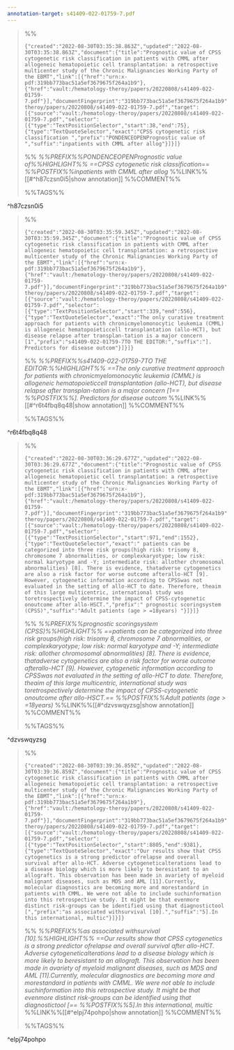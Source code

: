 ```yaml
---
annotation-target: s41409-022-01759-7.pdf
---
```



>%%
>```annotation-json
>{"created":"2022-08-30T03:35:38.863Z","updated":"2022-08-30T03:35:38.863Z","document":{"title":"Prognostic value of CPSS cytogenetic risk classification in patients with CMML after allogeneic hematopoietic cell transplantation: a retrospective multicenter study of the Chronic Malignancies Working Party of the EBMT","link":[{"href":"urn:x-pdf:319bb773bac51a5ef3679675f264a1b9"},{"href":"vault:/hematology-theroy/papers/20220808/s41409-022-01759-7.pdf"}],"documentFingerprint":"319bb773bac51a5ef3679675f264a1b9"},"uri":"vault:/hematology-theroy/papers/20220808/s41409-022-01759-7.pdf","target":[{"source":"vault:/hematology-theroy/papers/20220808/s41409-022-01759-7.pdf","selector":[{"type":"TextPositionSelector","start":38,"end":75},{"type":"TextQuoteSelector","exact":"CPSS cytogenetic risk classification ","prefix":"PONDENCEOPENPrognostic value of ","suffix":"inpatients with CMML after allog"}]}]}
>```
>%%
>*%%PREFIX%%PONDENCEOPENPrognostic value of%%HIGHLIGHT%% ==CPSS cytogenetic risk classification== %%POSTFIX%%inpatients with CMML after allog*
>%%LINK%%[[#^h87czsn0i5|show annotation]]
>%%COMMENT%%
>
>%%TAGS%%
>
^h87czsn0i5


>%%
>```annotation-json
>{"created":"2022-08-30T03:35:59.345Z","updated":"2022-08-30T03:35:59.345Z","document":{"title":"Prognostic value of CPSS cytogenetic risk classification in patients with CMML after allogeneic hematopoietic cell transplantation: a retrospective multicenter study of the Chronic Malignancies Working Party of the EBMT","link":[{"href":"urn:x-pdf:319bb773bac51a5ef3679675f264a1b9"},{"href":"vault:/hematology-theroy/papers/20220808/s41409-022-01759-7.pdf"}],"documentFingerprint":"319bb773bac51a5ef3679675f264a1b9"},"uri":"vault:/hematology-theroy/papers/20220808/s41409-022-01759-7.pdf","target":[{"source":"vault:/hematology-theroy/papers/20220808/s41409-022-01759-7.pdf","selector":[{"type":"TextPositionSelector","start":339,"end":556},{"type":"TextQuoteSelector","exact":"The only curative treatment approach for patients with chronicmyelomonocytic leukemia (CMML) is allogeneic hematopoieticcell transplantation (allo-HCT), but disease relapse after transplan-tation is a major concern [1","prefix":"s41409-022-01759-7TO THE EDITOR:","suffix":"]. Predictors for disease outcom"}]}]}
>```
>%%
>*%%PREFIX%%s41409-022-01759-7TO THE EDITOR:%%HIGHLIGHT%% ==The only curative treatment approach for patients with chronicmyelomonocytic leukemia (CMML) is allogeneic hematopoieticcell transplantation (allo-HCT), but disease relapse after transplan-tation is a major concern [1== %%POSTFIX%%]. Predictors for disease outcom*
>%%LINK%%[[#^r6t4fbq8q48|show annotation]]
>%%COMMENT%%
>
>%%TAGS%%
>
^r6t4fbq8q48


>%%
>```annotation-json
>{"created":"2022-08-30T03:36:29.677Z","updated":"2022-08-30T03:36:29.677Z","document":{"title":"Prognostic value of CPSS cytogenetic risk classification in patients with CMML after allogeneic hematopoietic cell transplantation: a retrospective multicenter study of the Chronic Malignancies Working Party of the EBMT","link":[{"href":"urn:x-pdf:319bb773bac51a5ef3679675f264a1b9"},{"href":"vault:/hematology-theroy/papers/20220808/s41409-022-01759-7.pdf"}],"documentFingerprint":"319bb773bac51a5ef3679675f264a1b9"},"uri":"vault:/hematology-theroy/papers/20220808/s41409-022-01759-7.pdf","target":[{"source":"vault:/hematology-theroy/papers/20220808/s41409-022-01759-7.pdf","selector":[{"type":"TextPositionSelector","start":971,"end":1552},{"type":"TextQuoteSelector","exact":" patients can be categorized into three risk groups(high risk: trisomy 8, chromosome 7 abnormalities, or complexkaryotype; low risk: normal karyotype and -Y; intermediate risk: allother chromosomal abnormalities) [8]. There is evidence, thatadverse cytogenetics are also a risk factor for worse outcome afterallo-HCT [9]. However, cytogenetic information according to CPSSwas not evaluated in the setting of allo-HCT to date. Therefore, theaim of this large multicentric, international study was toretrospectively determine the impact of CPSS-cytogenetic onoutcome after allo-HSCT.","prefix":" prognostic scoringsystem (CPSS)","suffix":"Adult patients (age > =18years) "}]}]}
>```
>%%
>*%%PREFIX%%prognostic scoringsystem (CPSS)%%HIGHLIGHT%% ==patients can be categorized into three risk groups(high risk: trisomy 8, chromosome 7 abnormalities, or complexkaryotype; low risk: normal karyotype and -Y; intermediate risk: allother chromosomal abnormalities) [8]. There is evidence, thatadverse cytogenetics are also a risk factor for worse outcome afterallo-HCT [9]. However, cytogenetic information according to CPSSwas not evaluated in the setting of allo-HCT to date. Therefore, theaim of this large multicentric, international study was toretrospectively determine the impact of CPSS-cytogenetic onoutcome after allo-HSCT.== %%POSTFIX%%Adult patients (age > =18years)*
>%%LINK%%[[#^dzvswqyzsg|show annotation]]
>%%COMMENT%%
>
>%%TAGS%%
>
^dzvswqyzsg


>%%
>```annotation-json
>{"created":"2022-08-30T03:39:36.859Z","updated":"2022-08-30T03:39:36.859Z","document":{"title":"Prognostic value of CPSS cytogenetic risk classification in patients with CMML after allogeneic hematopoietic cell transplantation: a retrospective multicenter study of the Chronic Malignancies Working Party of the EBMT","link":[{"href":"urn:x-pdf:319bb773bac51a5ef3679675f264a1b9"},{"href":"vault:/hematology-theroy/papers/20220808/s41409-022-01759-7.pdf"}],"documentFingerprint":"319bb773bac51a5ef3679675f264a1b9"},"uri":"vault:/hematology-theroy/papers/20220808/s41409-022-01759-7.pdf","target":[{"source":"vault:/hematology-theroy/papers/20220808/s41409-022-01759-7.pdf","selector":[{"type":"TextPositionSelector","start":8805,"end":9381},{"type":"TextQuoteSelector","exact":"Our results show that CPSS cytogenetics is a strong predictor ofrelapse and overall survival after allo-HCT. Adverse cytogeneticalterations lead to a disease biology which is more likely to beresistant to an allograft. This observation has been made in avariety of myeloid malignant diseases, such as MDS and AML [11].Currently, molecular diagnostics are becoming more and morestandard in patients with CMML. We were not able to include suchinformation into this retrospective study. It might be that evenmore distinct risk-groups can be identified using that diagnostictool [","prefix":"as associated withsurvival [10].","suffix":"5].In this international, multic"}]}]}
>```
>%%
>*%%PREFIX%%as associated withsurvival [10].%%HIGHLIGHT%% ==Our results show that CPSS cytogenetics is a strong predictor ofrelapse and overall survival after allo-HCT. Adverse cytogeneticalterations lead to a disease biology which is more likely to beresistant to an allograft. This observation has been made in avariety of myeloid malignant diseases, such as MDS and AML [11].Currently, molecular diagnostics are becoming more and morestandard in patients with CMML. We were not able to include suchinformation into this retrospective study. It might be that evenmore distinct risk-groups can be identified using that diagnostictool [== %%POSTFIX%%5].In this international, multic*
>%%LINK%%[[#^elpj74pohpo|show annotation]]
>%%COMMENT%%
>
>%%TAGS%%
>
^elpj74pohpo
